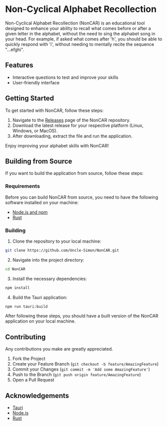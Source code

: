 # Non-Cyclical Alphabet Recollection

Non-Cyclical Alphabet Recollection (NonCAR) is an educational tool designed to enhance your ability to recall what comes before or after a given letter in the alphabet, without the need to sing the alphabet song in your head. For example, if asked what comes after 'h', you should be able to quickly respond with 'i', without needing to mentally recite the sequence "...efghi".

## Features

- Interactive questions to test and improve your skills
- User-friendly interface

## Getting Started

To get started with NonCAR, follow these steps:

1. Navigate to the [Releases](https://github.com/Uncle-Simon/NonCAR/releases) page of the NonCAR repository.
2. Download the latest release for your respective platform (Linux, Windows, or MacOS).
3. After downloading, extract the file and run the application.

Enjoy improving your alphabet skills with NonCAR!

## Building from Source

If you want to build the application from source, follow these steps:

### Requirements

Before you can build NonCAR from source, you need to have the following software installed on your machine:

- [Node.js and npm](https://nodejs.org/en/download/)
- [Rust](https://www.rust-lang.org/tools/install)

### Building

1. Clone the repository to your local machine:

```bash
git clone https://github.com/Uncle-Simon/NonCAR.git
```

2. Navigate into the project directory:

```bash
cd NonCAR
```

3. Install the necessary dependencies:

```bash
npm install
```

4. Build the Tauri application:

```bash
npm run tauri:build
```

After following these steps, you should have a built version of the NonCAR application on your local machine.

## Contributing

Any contributions you make are greatly appreciated.

1. Fork the Project
2. Create your Feature Branch (`git checkout -b feature/AmazingFeature`)
3. Commit your Changes (`git commit -m 'Add some AmazingFeature'`)
4. Push to the Branch (`git push origin feature/AmazingFeature`)
5. Open a Pull Request

## Acknowledgements

- [Tauri](https://tauri.studio/en/)
- [Node.js](https://nodejs.org/en/)
- [Rust](https://www.rust-lang.org/)